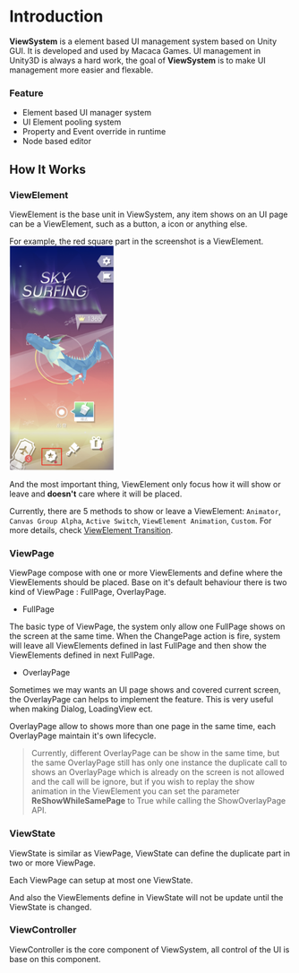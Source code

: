 # Introduction
**ViewSystem** is a element based UI management system based on Unity GUI. It is developed and used by Macaca Games.
UI management in Unity3D is always a hard work, the goal of **ViewSystem** is to make UI management more easier and flexable.

### Feature
- Element based UI manager system
- UI Element pooling system
- Property and Event override in runtime
- Node based editor
  
## How It Works
### ViewElement
ViewElement is the base unit in ViewSystem, any item shows on an UI page can be a ViewElement, such as a button, a icon or anything else.

For example, the red square part in the screenshot is a ViewElement.<br>
<img src='./Img~/viewelement.png' alt="Screenshot2" height="400">


And the most important thing, ViewElement only focus how it will show or leave and **doesn't** care where it will be placed.

Currently, there are 5 methods to show or leave a ViewElement: `Animator`, `Canvas Group Alpha`, `Active Switch`, `ViewElement Animation`, `Custom`. For more details, check [ViewElement Transition](/docs/Fundamentals.md#viewelement-trasition).


### ViewPage
ViewPage compose with one or more ViewElements and define where the ViewElements should be placed. Base on it's default behaviour there is two kind of ViewPage : FullPage, OverlayPage.

- FullPage

The basic type of ViewPage, the system only allow one FullPage shows on the screen at the same time.
When the ChangePage action is fire, system will leave all ViewElements defined in last FullPage and then show the ViewElements defined in next FullPage.

- OverlayPage

Sometimes we may wants an UI page shows and covered current screen, the OverlayPage can helps to implement the feature.
This is very useful when making Dialog, LoadingView ect.

OverlayPage allow to shows more than one page in the same time, each OverlayPage maintain it's own lifecycle.

> Currently, different OverlayPage can be show in the same time, but the same OverlayPage still has only one instance the duplicate call to shows an OverlayPage which is already on the screen is not allowed and the call will be ignore, but if you wish to replay the show animation in the ViewElement you can set the parameter **ReShowWhileSamePage** to True while calling the ShowOverlayPage API.

### ViewState
ViewState is similar as ViewPage, ViewState can define the duplicate part in two or more ViewPage.

Each ViewPage can setup at most one ViewState.

And also the ViewElements define in ViewState will not be update until the ViewState is changed.

### ViewController
ViewController is the core component of ViewSystem, all control of the UI is base on this component.